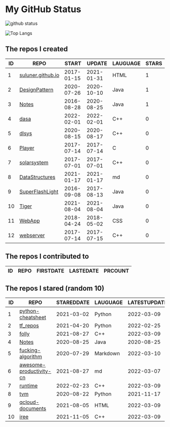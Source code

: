 # My GitHub Status

<img src="https://github-readme-stats-1.yihong0618.vercel.app/api?username=ThaddeusJiang&show_icons=true&&&hide_title=true&count_private=true" alt="github status" />

![Top Langs](https://github-readme-stats-1.yihong0618.vercel.app/api/top-langs/?username=ThaddeusJiang&layout=compact)

<!--START_SECTION:my_github-->
## The repos I created
| ID |                               REPO                                |   START    |   UPDATE   | LAUGUAGE | STARS |
|----|-------------------------------------------------------------------|------------|------------|----------|-------|
|  1 | [suluner.github.io](https://github.com/suluner/suluner.github.io) | 2017-01-15 | 2021-01-31 | HTML     |     1 |
|  2 | [DesignPattern](https://github.com/suluner/DesignPattern)         | 2020-07-26 | 2020-10-10 | Java     |     1 |
|  3 | [Notes](https://github.com/suluner/Notes)                         | 2016-08-28 | 2020-08-25 | Java     |     1 |
|  4 | [dasa](https://github.com/suluner/dasa)                           | 2022-02-01 | 2022-02-01 | C++      |     0 |
|  5 | [dlsys](https://github.com/suluner/dlsys)                         | 2020-08-15 | 2020-08-17 | C++      |     0 |
|  6 | [Player](https://github.com/suluner/Player)                       | 2017-07-14 | 2017-07-14 | C        |     0 |
|  7 | [solarsystem](https://github.com/suluner/solarsystem)             | 2017-07-01 | 2017-07-01 | C++      |     0 |
|  8 | [DataStructures](https://github.com/suluner/DataStructures)       | 2021-01-17 | 2021-01-17 | md       |     0 |
|  9 | [SuperFlashLight](https://github.com/suluner/SuperFlashLight)     | 2016-09-08 | 2017-08-13 | Java     |     0 |
| 10 | [Tiger](https://github.com/suluner/Tiger)                         | 2021-08-04 | 2021-08-04 | Java     |     0 |
| 11 | [WebApp](https://github.com/suluner/WebApp)                       | 2018-04-24 | 2018-05-02 | CSS      |     0 |
| 12 | [webserver](https://github.com/suluner/webserver)                 | 2017-07-14 | 2017-07-15 | C++      |     0 |

## The repos I contributed to
| ID | REPO | FIRSTDATE | LASTEDATE | PRCOUNT |
|----|------|-----------|-----------|---------|

## The repos I stared (random 10)
| ID |                                        REPO                                        | STAREDDATE | LAUGUAGE | LATESTUPDATE |
|----|------------------------------------------------------------------------------------|------------|----------|--------------|
|  1 | [python-cheatsheet](https://github.com/gto76/python-cheatsheet)                    | 2021-03-02 | Python   | 2022-03-09   |
|  2 | [tf_repos](https://github.com/lambdaji/tf_repos)                                   | 2021-04-20 | Python   | 2022-02-25   |
|  3 | [folly](https://github.com/facebook/folly)                                         | 2021-08-27 | C++      | 2022-03-09   |
|  4 | [Notes](https://github.com/suluner/Notes)                                          | 2020-08-25 | Java     | 2020-08-25   |
|  5 | [fucking-algorithm](https://github.com/labuladong/fucking-algorithm)               | 2020-07-29 | Markdown | 2022-03-10   |
|  6 | [awesome-productivity-cn](https://github.com/eastlakeside/awesome-productivity-cn) | 2021-08-27 | md       | 2022-03-07   |
|  7 | [runtime](https://github.com/tensorflow/runtime)                                   | 2022-02-23 | C++      | 2022-03-09   |
|  8 | [tvm](https://github.com/tqchen/tvm)                                               | 2020-08-22 | Python   | 2021-11-17   |
|  9 | [qcloud-documents](https://github.com/tencentyun/qcloud-documents)                 | 2021-08-05 | HTML     | 2022-03-09   |
| 10 | [iree](https://github.com/google/iree)                                             | 2021-11-05 | C++      | 2022-03-09   |

<!--END_SECTION:my_github-->